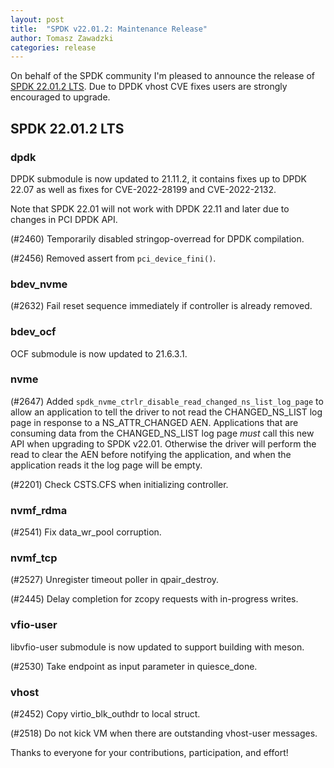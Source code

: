 ```yaml
---
layout: post
title:  "SPDK v22.01.2: Maintenance Release"
author: Tomasz Zawadzki
categories: release
---
```


On behalf of the SPDK community I'm pleased to announce the release of [SPDK 22.01.2 LTS](https://github.com/spdk/spdk/releases/tag/v22.01.2).
Due to DPDK vhost CVE fixes users are strongly encouraged to upgrade.

## SPDK 22.01.2 LTS

### dpdk

DPDK submodule is now updated to 21.11.2, it contains fixes up to DPDK 22.07
as well as fixes for CVE-2022-28199 and CVE-2022-2132.

Note that SPDK 22.01 will not work with DPDK 22.11 and later due to changes in PCI DPDK API.

(#2460) Temporarily disabled stringop-overread for DPDK compilation.

(#2456) Removed assert from `pci_device_fini()`.

### bdev_nvme

(#2632) Fail reset sequence immediately if controller is already removed.

### bdev_ocf

OCF submodule is now updated to 21.6.3.1.

### nvme

(#2647) Added  `spdk_nvme_ctrlr_disable_read_changed_ns_list_log_page` to allow an
application to tell the driver to not read the CHANGED_NS_LIST log page in
response to a NS_ATTR_CHANGED AEN.  Applications that are consuming data from
the CHANGED_NS_LIST log page *must* call this new API when upgrading to SPDK
v22.01.  Otherwise the driver will perform the read to clear the AEN before
notifying the application, and when the application reads it the log page will
be empty.

(#2201) Check CSTS.CFS when initializing controller.

### nvmf_rdma

(#2541) Fix data_wr_pool corruption.

### nvmf_tcp

(#2527) Unregister timeout poller in qpair_destroy.

(#2445) Delay completion for zcopy requests with in-progress writes.

### vfio-user

libvfio-user submodule is now updated to support building with meson.

(#2530) Take endpoint as input parameter in quiesce_done.

### vhost

(#2452) Copy virtio_blk_outhdr to local struct.

(#2518) Do not kick VM when there are outstanding vhost-user messages.

Thanks to everyone for your contributions, participation, and effort!
